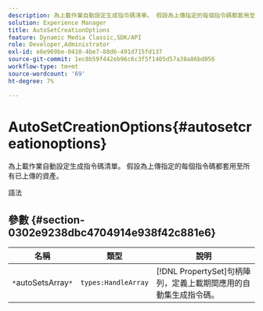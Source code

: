 ```yaml
---
description: 為上載作業自動設定生成指令碼清單。 假設為上傳指定的每個指令碼都套用至所有已上傳的資產。
solution: Experience Manager
title: AutoSetCreationOptions
feature: Dynamic Media Classic,SDK/API
role: Developer,Administrator
exl-id: e6e969be-0410-4be7-88d6-491d715fd137
source-git-commit: 1ec8b59f442eb96c6c3f5f1405d57a38a86bd056
workflow-type: tm+mt
source-wordcount: '69'
ht-degree: 7%

---
```


# AutoSetCreationOptions{#autosetcreationoptions}

為上載作業自動設定生成指令碼清單。 假設為上傳指定的每個指令碼都套用至所有已上傳的資產。

語法

## 參數 {#section-0302e9238dbc4704914e938f42c881e6}

| 名稱 | 類型 | 說明 |
|---|---|---|
| `*`autoSetsArray`*` | `types:HandleArray` | [!DNL PropertySet]句柄陣列，定義上載期間應用的自動集生成指令碼。 |
